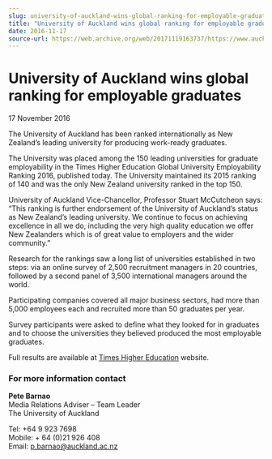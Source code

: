 ```yaml
---
slug: university-of-auckland-wins-global-ranking-for-employable-graduates
title: "University of Auckland wins global ranking for employable graduates"
date: 2016-11-17
source-url: https://web.archive.org/web/20171119163737/https://www.auckland.ac.nz/en/about/news-events-and-notices/news/news-2016/11/university-of-auckland-wins-global-ranking-employable-graduates.html
---
```

University of Auckland wins global ranking for employable graduates
===================================================================

17 November 2016

The University of Auckland has been ranked internationally as New Zealand’s leading university for producing work-ready graduates.

The University was placed among the 150 leading universities for graduate employability in the Times Higher Education Global University Employability Ranking 2016, published today. The University maintained its 2015 ranking of 140 and was the only New Zealand university ranked in the top 150.

University of Auckland Vice-Chancellor, Professor Stuart McCutcheon says: “This ranking is further endorsement of the University of Auckland’s status as New Zealand’s leading university. We continue to focus on achieving excellence in all we do, including the very high quality education we offer New Zealanders which is of great value to employers and the wider community.”

Research for the rankings saw a long list of universities established in two steps: via an online survey of 2,500 recruitment managers in 20 countries, followed by a second panel of 3,500 international managers around the world.

Participating companies covered all major business sectors, had more than 5,000 employees each and recruited more than 50 graduates per year.

Survey participants were asked to define what they looked for in graduates and to choose the universities they believed produced the most employable graduates.

Full results are available at [Times Higher Education](https://www.timeshighereducation.com/student/news/best-universities-graduate-jobs-global-employability-ranking-2016) website.

### **For more information contact**

**Pete Barnao**  
Media Relations Adviser – Team Leader  
The University of Auckland

Tel: +64 9 923 7698  
Mobile: + 64 (0)21 926 408  
Email: [p.barnao@auckland.ac.nz](mailto:p.barnao@auckland.ac.nz)